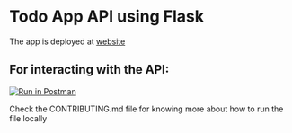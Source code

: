 # Todo App API using Flask

The app is deployed at [website](https://todo-app-flask-gr2c.onrender.com)

## For interacting with the API: 
[![Run in Postman](https://run.pstmn.io/button.svg)](https://god.gw.postman.com/run-collection/20771641-78558435-933a-4a76-8496-6f5ef6bcce76?action=collection%2Ffork&collection-url=entityId%3D20771641-78558435-933a-4a76-8496-6f5ef6bcce76%26entityType%3Dcollection%26workspaceId%3Df7d0cbbf-27b3-4af2-b821-347154ded30d)

Check the CONTRIBUTING.md file for knowing more about how to run the file locally